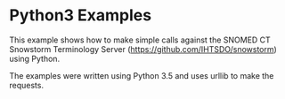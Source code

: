 # Python3 Examples

This example shows how to make simple calls against the SNOMED CT Snowstorm Terminology Server (https://github.com/IHTSDO/snowstorm) using Python.

The examples were written using Python 3.5 and uses urllib to make the requests.

